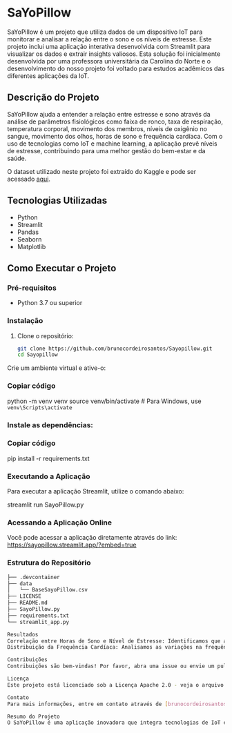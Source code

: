 # SaYoPillow

SaYoPillow é um projeto que utiliza dados de um dispositivo IoT para monitorar e analisar a relação entre o sono e os níveis de estresse. Este projeto inclui uma aplicação interativa desenvolvida com Streamlit para visualizar os dados e extrair insights valiosos. Esta solução foi inicialmente desenvolvida por uma professora universitária da Carolina do Norte e o desenvolvimento do nosso projeto foi voltado para estudos acadêmicos das diferentes aplicações da IoT.

## Descrição do Projeto

SaYoPillow ajuda a entender a relação entre estresse e sono através da análise de parâmetros fisiológicos como faixa de ronco, taxa de respiração, temperatura corporal, movimento dos membros, níveis de oxigênio no sangue, movimento dos olhos, horas de sono e frequência cardíaca. Com o uso de tecnologias como IoT e machine learning, a aplicação prevê níveis de estresse, contribuindo para uma melhor gestão do bem-estar e da saúde.

O dataset utilizado neste projeto foi extraído do Kaggle e pode ser acessado [aqui](https://www.kaggle.com/datasets/laavanya/human-stress-detection-in-and-through-sleep).

## Tecnologias Utilizadas

- Python
- Streamlit
- Pandas
- Seaborn
- Matplotlib

## Como Executar o Projeto

### Pré-requisitos

- Python 3.7 ou superior

### Instalação

1. Clone o repositório:
   ```bash
   git clone https://github.com/brunocordeirosantos/Sayopillow.git
   cd Sayopillow
Crie um ambiente virtual e ative-o:

### Copiar código

python -m venv venv
source venv/bin/activate # Para Windows, use `venv\Scripts\activate`

### Instale as dependências:

### Copiar código

pip install -r requirements.txt

### Executando a Aplicação
Para executar a aplicação Streamlit, utilize o comando abaixo:

streamlit run SayoPillow.py

### Acessando a Aplicação Online
Você pode acessar a aplicação diretamente através do link:
https://sayopillow.streamlit.app/?embed=true

### Estrutura do Repositório

```bash
├── .devcontainer
├── data
│   └── BaseSayoPillow.csv
├── LICENSE
├── README.md
├── SayoPillow.py
├── requirements.txt
└── streamlit_app.py

Resultados
Correlação entre Horas de Sono e Nível de Estresse: Identificamos que a quantidade de sono tem uma correlação inversa com os níveis de estresse, destacando a importância de uma boa noite de sono.
Distribuição da Frequência Cardíaca: Analisamos as variações na frequência cardíaca durante a noite, que podem estar associadas a diferentes estágios do sono e níveis de estresse.

Contribuições
Contribuições são bem-vindas! Por favor, abra uma issue ou envie um pull request para melhorias.

Licença
Este projeto está licenciado sob a Licença Apache 2.0 - veja o arquivo LICENSE para mais detalhes.

Contato
Para mais informações, entre em contato através de [brunocordeirosantosbcs@gmail.com].

Resumo do Projeto
O SaYoPillow é uma aplicação inovadora que integra tecnologias de IoT e machine learning para monitorar e analisar a qualidade do sono e os níveis de estresse dos usuários. Utilizando dados fisiológicos capturados por sensores, a aplicação realiza uma análise detalhada dos padrões de sono, identifica possíveis distúrbios e prevê níveis de estresse para o dia seguinte. As visualizações geradas pela aplicação, como gráficos de dispersão e histogramas, oferecem insights valiosos sobre a relação entre sono e estresse. Este projeto demonstra como tecnologias avançadas podem ser aplicadas para melhorar a saúde e o bem-estar das pessoas, proporcionando uma ferramenta poderosa para a gestão do sono e do estresse.proporcionando uma ferramenta poderosa para a gestão do sono e do estresse.
